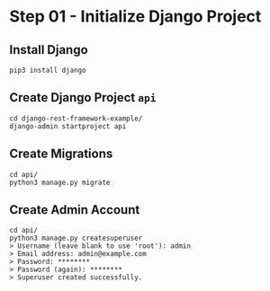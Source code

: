 # Step 01 - Initialize Django Project

## Install Django

```
pip3 install django
```

## Create Django Project `api`

```
cd django-rest-framework-example/
django-admin startproject api
```

## Create Migrations

```
cd api/
python3 manage.py migrate
```

## Create Admin Account

```
cd api/
python3 manage.py createsuperuser
> Username (leave blank to use 'root'): admin
> Email address: admin@example.com
> Password: ********
> Password (again): ********
> Superuser created successfully.
```